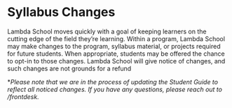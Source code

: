 # Syllabus Changes

Lambda School moves quickly with a goal of keeping learners on the cutting edge of the field they’re learning. Within a program, Lambda School may make changes to the program, syllabus material, or projects required for future students. When appropriate, students may be offered the chance to opt-in to those changes. Lambda School will give notice of changes, and such changes are not grounds for a refund

**Please note that we are in the process of updating the Student Guide to reflect all noticed changes. If you have any questions, please reach out to /frontdesk.*